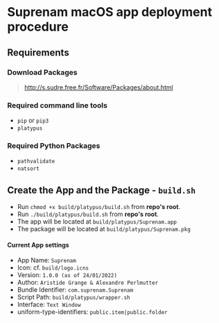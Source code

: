# Suprenam macOS app deployment procedure

## Requirements

### Download Packages 

> http://s.sudre.free.fr/Software/Packages/about.html

### Required command line tools

- `pip` or `pip3`
- `platypus`

### Required Python Packages

- `pathvalidate`
- `natsort`

## Create the App and the Package - `build.sh` 

- Run `chmod +x build/platypus/build.sh` from **repo's root**.
- Run `./build/platypus/build.sh` from **repo's root**.
- The app will be located at `build/platypus/Suprenam.app`
- The package will be located at `build/platypus/Suprenam.pkg`

#### Current App settings

- App Name: `Suprenam`
- Icon: cf. `build/logo.icns`
- Version: `1.0.0 (as of 24/01/2022)`
- Author: `Aristide Grange & Alexandre Perlmutter`
- Bundle Identifier: `com.suprenam.Suprenam`
- Script Path: `build/platypus/wrapper.sh`
- Interface: `Text Window`
- uniform-type-identifiers: `public.item|public.folder`

